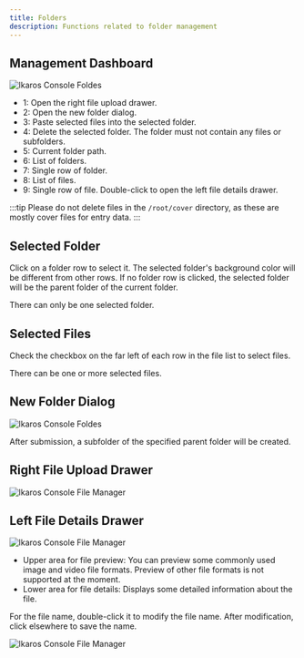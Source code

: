 ```yaml
---
title: Folders
description: Functions related to folder management
---
```


## Management Dashboard

![Ikaros Console Foldes](/img/user-guide-foldes/Snipaste_2023-07-30_17-55-01.png)

- 1: Open the right file upload drawer.
- 2: Open the new folder dialog.
- 3: Paste selected files into the selected folder.
- 4: Delete the selected folder. The folder must not contain any files or subfolders.
- 5: Current folder path.
- 6: List of folders.
- 7: Single row of folder.
- 8: List of files.
- 9: Single row of file. Double-click to open the left file details drawer.

:::tip
Please do not delete files in the `/root/cover` directory, as these are mostly cover files for entry data.
:::

## Selected Folder

Click on a folder row to select it. The selected folder's background color will be different from other rows. If no folder row is clicked, the selected folder will be the parent folder of the current folder.

There can only be one selected folder.

## Selected Files

Check the checkbox on the far left of each row in the file list to select files.

There can be one or more selected files.

## New Folder Dialog

![Ikaros Console Foldes](/img/user-guide-foldes/Snipaste_2023-07-30_18-01-36.png)

After submission, a subfolder of the specified parent folder will be created.

## Right File Upload Drawer

![Ikaros Console File Manager](/img/user-guide-files/Snipaste_2023-07-30_13-46-04.png)

## Left File Details Drawer

![Ikaros Console File Manager](/img/user-guide-files/Snipaste_2023-07-30_13-48-50.png)

- Upper area for file preview: You can preview some commonly used image and video file formats. Preview of other file formats is not supported at the moment.
- Lower area for file details: Displays some detailed information about the file.

For the file name, double-click it to modify the file name. After modification, click elsewhere to save the name.

![Ikaros Console File Manager](/img/user-guide-files/Snipaste_2023-07-30_17-45-37.png)
